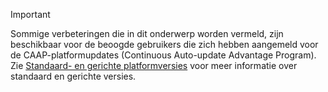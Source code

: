 > [!IMPORTANT]
> Sommige verbeteringen die in dit onderwerp worden vermeld, zijn beschikbaar voor de beoogde gebruikers die zich hebben aangemeld voor de CAAP-platformupdates (Continuous Auto-update Advantage Program). Zie [Standaard- en gerichte platformversies](../../fin-and-ops/get-started/public-preview-releases.md) voor meer informatie over standaard en gerichte versies.
